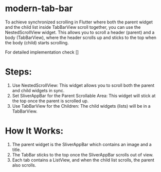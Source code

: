 # modern-tab-bar
To achieve synchronized scrolling in Flutter where both the parent widget and the child list inside TabBarView scroll together, you can use the NestedScrollView widget. This allows you to scroll a header (parent) and a body (TabBarView), where the header scrolls up and sticks to the top when the body (child) starts scrolling.

For detailed implementation check []

# Steps:
1. Use NestedScrollView: This widget allows you to scroll both the parent and child widgets in sync.
2. Set SliverAppBar for the Parent Scrollable Area: This widget will stick at the top once the parent is scrolled up.
3. Use TabBarView for the Children: The child widgets (lists) will be in a TabBarView.

# How It Works:
1. The parent widget is the SliverAppBar which contains an image and a title.
2. The TabBar sticks to the top once the SliverAppBar scrolls out of view.
3. Each tab contains a ListView, and when the child list scrolls, the parent also scrolls.


